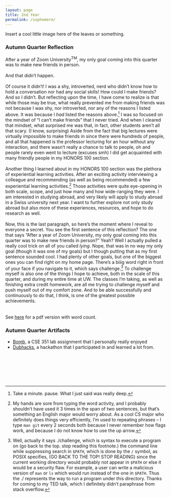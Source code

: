 ```yaml
---
layout: page
title: 2nd Year
permalink: /sophomore/
---
```


Insert a cool little image here of the leaves or something.
### Autumn Quarter Reflection
After a year of Zoom University<sup>TM</sup>, my only goal coming into this quarter was to make new friends in person.
<br>
<br>
And that didn’t happen.
<br>
<br>
Of course it didn’t! I was a shy, introverted, nerd who didn’t know how to hold a conversation nor had any social skills! How could I make friends? And so I didn’t. But reflecting upon the time, I have come to realize is that while those may be true, what really prevented me from making friends was not because I was shy, nor introverted, nor any of the reasons I listed above. It was because I *had* listed the reasons above.[^1] I was so focused on the mindset of “I can’t make friends” that I never tried. And when I cleared that mindset, what surprised me was that, in fact, other students aren’t all that scary. (I know, surprising) Aside from the fact that big lectures were virtually impossible to make friends in since there were hundreds of people, and all that happened is the professor lecturing for an hour without any interaction, and there wasn’t really a chance to talk to people, oh and people rarely even went to lecture (excuses smh) I did get acquainted with many friendly people in my HONORS 100 section.
<br>
<br>
Another thing I learned about in my HONORS 100 section was the plethora of experiential learning activities. After an exciting activity interviewing a colleague and recommending (as well as being recommended) a few experiential learning activities.[^2]  Those activities were quite eye-opening in both scale, scope, and just how many and how wide-ranging they were. I am interested in studying abroad, and very likely will apply to study abroad in a Swiss university next year. I want to further explore not only study abroad but also more of these experiences, resources, and hope to do research as well.
<br>
<br>
Now, this is the last paragraph, so here’s the moment where I reveal to everyone a secret. You see the first sentence of this reflection? The one that says “After a year of Zoom University, my only goal coming into this quarter was to make new friends in person?” Yeah? Well I actually pulled a really cool trick on all of you called *lying*. Nope, that was in no way my only goal (though it was one of my goals) but I though putting that as my first sentence sounded cool. I had plenty of other goals, but one of the biggest ones you can find right on my home page. There’s a biiig word right in front of your face if you navigate to it, which says challenge.[^3] To challenge myself is also one of the things I hope to achieve, both in the scale of this quarter, and during my entire time at UW. The classes I’m taking, as well as finishing extra credit homework, are all me trying to challenge myself and push myself out of my comfort zone. And to be able successfully and continuously to do that, I think, is one of the greatest possible achievements.
<br>
<br>
<br>
See [here](https://albweng.github.io/files/au21reflection.pdf) for a pdf version with word count.
<br>

### Autumn Quarter Artifacts
- [Bomb](https://albweng.github.io/sophomore/2021/10/26/cse351-bomb.html), a CSE 351 lab assignment that I personally really enjoyed
- [Dubhacks](https://albweng.github.io/sophomore/2021/10/24/dubhacks21.html), a hackathon that I participated in and learned a lot from.

<br>
<br>
<br>
<br>
<br>

[^1]: Take a minute. pause. What I just said was really deep.
[^2]: My hands are sore from typing the word activity, and I probably shouldn’t have used it 3 times in the span of two sentences, but that’s something an English major would worry about. As a cool CS major who definitely does things very efficiently, I’m used to repeating phrases – I type `man git` every 2 seconds both because I never remember how flags work, and because I do not know how to use the up arrow.
[^3]: Well, actually it says ./challenge, which is syntax to execute a program on (go back to the top. stop reading this footnote.) the command line while suppressing search in `$PATH`, which is done by the `/` symbol, as POSIX specifies, (GO BACK TO THE TOP! STOP READING) since the current working directory would probably not appear in `$PATH` or else it would be a security flaw. For example, a user can write a malicious version of `man` or `ls` which would run instead of the one in `$PATH`. Thus the ./ represents the way to run a program under this directory. Thanks for coming to my TED talk, which I definitely didn’t paraphrase from stack overflow.